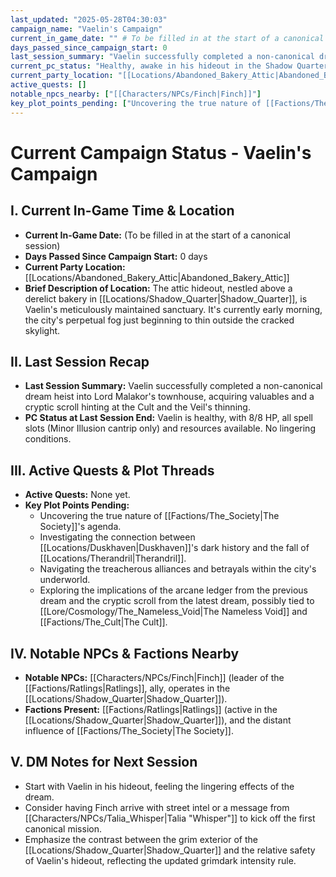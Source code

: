 ```yaml
---
last_updated: "2025-05-28T04:30:03"
campaign_name: "Vaelin's Campaign"
current_in_game_date: "" # To be filled in at the start of a canonical session
days_passed_since_campaign_start: 0
last_session_summary: "Vaelin successfully completed a non-canonical dream heist, infiltrating a Noble District townhouse, acquiring valuables and a cryptic scroll hinting at the Cult and the Veil's thinning."
current_pc_status: "Healthy, awake in his hideout in the Shadow Quarter."
current_party_location: "[[Locations/Abandoned_Bakery_Attic|Abandoned_Bakery_Attic]]"
active_quests: []
notable_npcs_nearby: ["[[Characters/NPCs/Finch|Finch]]"]
key_plot_points_pending: ["Uncovering the true nature of [[Factions/The_Society|The Society]]'s agenda", "Investigating the connection between [[Locations/Duskhaven|Duskhaven]]'s dark history and the fall of [[Locations/Therandril|Therandril]]", "Navigating the treacherous alliances and betrayals within the city's underworld.", "Exploring the implications of the arcane ledger from the previous dream and the cryptic scroll from the latest dream, possibly tied to [[Lore/Cosmology/The_Nameless_Void|The Nameless Void]] and [[Factions/The_Cult|The Cult]]."]
---
```


# Current Campaign Status - Vaelin's Campaign

## I. Current In-Game Time & Location

* **Current In-Game Date:** (To be filled in at the start of a canonical session)
* **Days Passed Since Campaign Start:** 0 days
* **Current Party Location:** [[Locations/Abandoned_Bakery_Attic\|Abandoned_Bakery_Attic]]
* **Brief Description of Location:** The attic hideout, nestled above a derelict bakery in [[Locations/Shadow_Quarter\|Shadow_Quarter]], is Vaelin's meticulously maintained sanctuary. It's currently early morning, the city's perpetual fog just beginning to thin outside the cracked skylight.

## II. Last Session Recap

* **Last Session Summary:** Vaelin successfully completed a non-canonical dream heist into Lord Malakor's townhouse, acquiring valuables and a cryptic scroll hinting at the Cult and the Veil's thinning.
* **PC Status at Last Session End:** Vaelin is healthy, with 8/8 HP, all spell slots (Minor Illusion cantrip only) and resources available. No lingering conditions.

## III. Active Quests & Plot Threads

* **Active Quests:** None yet.
* **Key Plot Points Pending:**
    * Uncovering the true nature of [[Factions/The_Society\|The Society]]'s agenda.
    * Investigating the connection between [[Locations/Duskhaven\|Duskhaven]]'s dark history and the fall of [[Locations/Therandril\|Therandril]].
    * Navigating the treacherous alliances and betrayals within the city's underworld.
    * Exploring the implications of the arcane ledger from the previous dream and the cryptic scroll from the latest dream, possibly tied to [[Lore/Cosmology/The_Nameless_Void\|The Nameless Void]] and [[Factions/The_Cult\|The Cult]].

## IV. Notable NPCs & Factions Nearby

* **Notable NPCs:** [[Characters/NPCs/Finch\|Finch]] (leader of the [[Factions/Ratlings\|Ratlings]], ally, operates in the [[Locations/Shadow_Quarter\|Shadow_Quarter]]).
* **Factions Present:** [[Factions/Ratlings\|Ratlings]] (active in the [[Locations/Shadow_Quarter\|Shadow_Quarter]]), and the distant influence of [[Factions/The_Society\|The Society]].

## V. DM Notes for Next Session

* Start with Vaelin in his hideout, feeling the lingering effects of the dream.
* Consider having Finch arrive with street intel or a message from [[Characters/NPCs/Talia_Whisper\|Talia "Whisper"]] to kick off the first canonical mission.
* Emphasize the contrast between the grim exterior of the [[Locations/Shadow_Quarter\|Shadow_Quarter]] and the relative safety of Vaelin's hideout, reflecting the updated grimdark intensity rule.